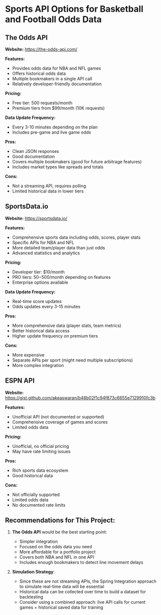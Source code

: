 # Sports API Options for Basketball and Football Odds Data

## The Odds API
**Website:** https://the-odds-api.com/

**Features:**
- Provides odds data for NBA and NFL games
- Offers historical odds data
- Multiple bookmakers in a single API call
- Relatively developer-friendly documentation

**Pricing:**
- Free tier: 500 requests/month
- Premium tiers from $99/month (10K requests)

**Data Update Frequency:**
- Every 3-10 minutes depending on the plan
- Includes pre-game and live game odds

**Pros:**
- Clean JSON responses
- Good documentation
- Covers multiple bookmakers (good for future arbitrage features)
- Includes market types like spreads and totals

**Cons:**
- Not a streaming API, requires polling
- Limited historical data in lower tiers

## SportsData.io
**Website:** https://sportsdata.io/

**Features:**
- Comprehensive sports data including odds, scores, player stats
- Specific APIs for NBA and NFL
- More detailed team/player data than just odds
- Advanced statistics and analytics

**Pricing:**
- Developer tier: $10/month
- PRO tiers: $50-$500/month depending on features
- Enterprise options available

**Data Update Frequency:**
- Real-time score updates
- Odds updates every 3-15 minutes

**Pros:**
- More comprehensive data (player stats, team metrics)
- Better historical data access
- Higher update frequency on premium tiers

**Cons:**
- More expensive
- Separate APIs per sport (might need multiple subscriptions)
- More complex integration

## ESPN API
**Website:** https://gist.github.com/akeaswaran/b48b02f1c94f873c6655e7129910fc3b

**Features:**
- Unofficial API (not documented or supported)
- Comprehensive coverage of games and scores
- Limited odds data

**Pricing:**
- Unofficial, no official pricing
- May have rate limiting issues

**Pros:**
- Rich sports data ecosystem
- Good historical data

**Cons:**
- Not officially supported
- Limited odds data
- No documented rate limits

## Recommendations for This Project:

1. **The Odds API** would be the best starting point:
   - Simpler integration
   - Focused on the odds data you need
   - More affordable for a portfolio project
   - Covers both NBA and NFL in one API
   - Includes enough bookmakers to detect line movement delays

2. **Simulation Strategy**:
   - Since these are not streaming APIs, the Spring Integration approach to simulate real-time data will be essential
   - Historical data can be collected over time to build a dataset for backtesting
   - Consider using a combined approach: live API calls for current games + historical saved data for training

